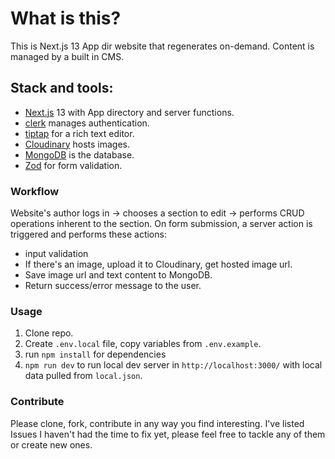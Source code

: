 # What is this? 
This is Next.js 13 App dir website that regenerates on-demand. Content is managed by a built in CMS. 

## Stack and tools:
- [Next.js](https://nextjs.org) 13 with App directory and server functions.
- [clerk](https://clerk.com) manages authentication. 
- [tiptap](https://tiptap.dev) for a rich text editor.
- [Cloudinary](https://cloudinary.com) hosts images. 
- [MongoDB](https://www.mongodb.com/) is the database. 
- [Zod](https://github.com/colinhacks/zod) for form validation. 

### Workflow
Website's author logs in -> chooses a section to edit -> performs CRUD operations inherent to the section. 
On form submission, a server action is triggered and performs these actions: 
- input validation
- If there's an image, upload it to Cloudinary, get hosted image url. 
- Save image url and text content to MongoDB.
- Return success/error message to the user.

### Usage

1. Clone repo. 
2. Create `.env.local` file, copy variables from `.env.example`.
3. run `npm install` for dependencies 
4. `npm run dev` to run local dev server in `http://localhost:3000/` with local data pulled from `local.json`. 


### Contribute
Please clone, fork, contribute in any way you find interesting. I've listed Issues I haven't had the time to fix yet, please feel free to tackle any of them or create new ones. 





